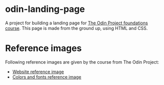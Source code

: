 # odin-landing-page

A project for building a landing page for [The Odin Project foundations course](https://www.theodinproject.com/paths/foundations/courses/foundations). This page is made from the ground up, using HTML and CSS.

# Reference images

Following reference images are given by the course from The Odin Project:
- [Website reference image](https://cdn.statically.io/gh/TheOdinProject/curriculum/main/foundations/html_css/project/odin-project.png)
- [Colors and fonts reference image](https://cdn.statically.io/gh/TheOdinProject/curriculum/main/foundations/html_css/project/colors_and_stuff.png)
